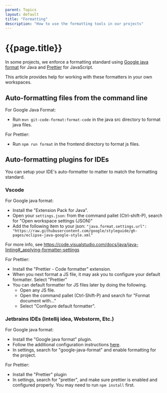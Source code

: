 ```yaml
---
parent: Topics
layout: default
title: "Formatting"
description: "How to use the formatting tools in our projects"
---
```


# {{page.title}}

In some projects, we enforce a formatting standard using
[Google java format](https://github.com/google/google-java-format) for Java and [Prettier](http://prettier.io) for
JavaScript.

This article provides help for working with these formatters in your own workspaces.

## Auto-formatting files from the command line

For Google Java Format:

- Run `mvn git-code-format:format-code` in the java src directory to format java files.

For Prettier:

- Run `npm run format` in the frontend directory to format js files.

## Auto-formatting plugins for IDEs

You can setup your IDE's auto-formatter to matter to match the formatting standard.

### Vscode

For Google java format:

- Install the "Extension Pack for Java".
- Open your `settings.json`: from the command pallet (Ctrl-shift-P), search for "Open workspace settings (JSON)"
- Add the following item to your
  json: `"java.format.settings.url": "https://raw.githubusercontent.com/google/styleguide/gh-pages/eclipse-java-google-style.xml"`

For more info, see <https://code.visualstudio.com/docs/java/java-linting#_applying-formatter-settings>

For Prettier:

- Install the "Prettier - Code formatter" extension.
- When you next format a JS file, it may ask you to configure your default formatter. Select "Prettier"
- You can default formatter for JS files later by doing the following.
    - Open any JS file.
    - Open the command pallet (Ctrl-Shift-P) and search for "Format document with..."
    - Select "Configure default formatter".

### Jetbrains IDEs (Intellij idea, Webstorm, Etc.)

For Google java format:

- Install the "Google java format" plugin.
- Follow the additional configuration
  instructions [here](https://github.com/google/google-java-format/blob/master/README.md#intellij-jre-config).
- In settings, search for "google-java-format" and enable formatting for the project.

For Prettier:

- Install the "Prettier" plugin
- In settings, search for "prettier", and make sure prettier is enabled and configured properly. You may need to
  run `npm install` first.
